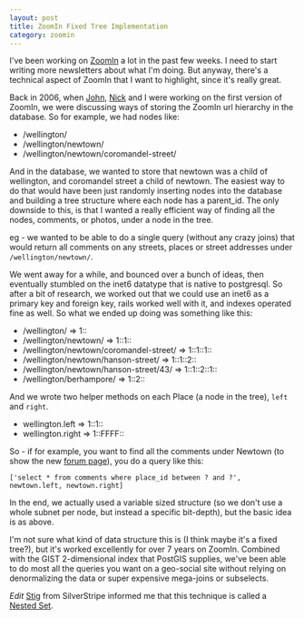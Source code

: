 ```yaml
---
layout: post
title: ZoomIn Fixed Tree Implementation
category: zoomin
---
```


I've been working on [ZoomIn](http://www.zoomin.co.nz/) a lot in the past few weeks. I need to start writing more newsletters about what I'm doing. But anyway, there's a technical aspect of ZoomIn that I want to highlight, since it's really great.

Back in 2006, when [John](http://www.projectx.co.nz/), [Nick](http://www.indigorenderer.com/) and I were working on the first version of ZoomIn, we were discussing ways of storing the ZoomIn url hierarchy in the database. So for example, we had nodes like:

 * /wellington/
 * /wellington/newtown/
 * /wellington/newtown/coromandel-street/
 
And in the database, we wanted to store that newtown was a child of wellington, and coromandel street a child of newtown. The easiest way to do that would have been just randomly inserting nodes into the database and building a tree structure where each node has a parent_id. The only downside to this, is that I wanted a really efficient way of finding all the nodes, comments, or photos, under a node in the tree.

eg - we wanted to be able to do a single query (without any crazy joins) that would return all comments on any streets, places or street addresses under `/wellington/newtown/`.

We went away for a while, and bounced over a bunch of ideas, then eventually stumbled on the inet6 datatype that is native to postgresql. So after a bit of research, we worked out that we could use an inet6 as a primary key and foreign key, rails worked well with it, and indexes operated fine as well. So what we ended up doing was something like this:

 * /wellington/ => 1::
 * /wellington/newtown/ => 1::1::
 * /wellington/newtown/coromandel-street/ => 1::1::1::
 * /wellington/newtown/hanson-street/ => 1::1::2::
 * /wellington/newtown/hanson-street/43/ => 1::1::2::1::
 * /wellington/berhampore/ => 1::2::

And we wrote two helper methods on each Place (a node in the tree), `left` and `right`.

 * wellington.left => 1::1::
 * wellington.right => 1::FFFF::
 
So - if for example, you want to find all the comments under Newtown (to show the new [forum page](http://www.zoomin.co.nz/nz/wellington/newtown/forum/)), you do a query like this:

    ['select * from comments where place_id between ? and ?', newtown.left, newtown.right]

In the end, we actually used a variable sized structure (so we don't use a whole subnet per node, but instead a specific bit-depth), but the basic idea is as above.

I'm not sure what kind of data structure this is (I think maybe it's a fixed tree?), but it's worked excellently for over 7 years on ZoomIn. Combined with the GIST 2-dimensional index that PostGIS supplies, we've been able to do most all the queries you want on a geo-social site without relying on denormalizing the data or super expensive mega-joins or subselects.

_Edit_ [Stig](https://twitter.com/stojg) from SilverStripe informed me that this technique is called a [Nested Set](http://en.wikipedia.org/wiki/Nested_set_model).